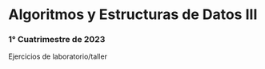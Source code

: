 # Algoritmos y Estructuras de Datos III
### 1° Cuatrimestre de 2023
Ejercicios de laboratorio/taller
